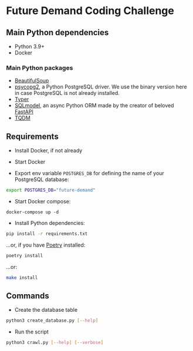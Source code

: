 # Future Demand Coding Challenge

## Main Python dependencies

- Python 3.9+
- Docker

### Main Python packages

- [BeautifulSoup](https://www.crummy.com/software/BeautifulSoup/)
- [psycopg2](https://pypi.org/project/psycopg2-binary/), a Python PostgreSQL driver. We use the binary version here in case PostgreSQL is not already installed.
- [Typer](https://typer.tiangolo.com/)
- [SQLmodel](https://sqlmodel.tiangolo.com/), an async Python ORM made by the creator of beloved [FastAPI](https://fastapi.tiangolo.com/)
- [TQDM](https://github.com/tqdm/tqdm)

## Requirements

- Install Docker, if not already

- Start Docker

- Export env variable `POSTGRES_DB` for defining the name of your PostgreSQL database:
```sh
export POSTGRES_DB="future-demand"
```

- Start Docker compose:
```ssh
docker-compose up -d
```

- Install Python dependencies:
```sh
pip install -r requirements.txt
```
...or, if you have [Poetry](https://python-poetry.org/) installed:
```sh
poetry install
```
...or:
```sh
make install
```

## Commands

- Create the database table
```sh
python3 create_database.py [--help]
```

- Run the script
```sh
python3 crawl.py [--help] [--verbose]
```
